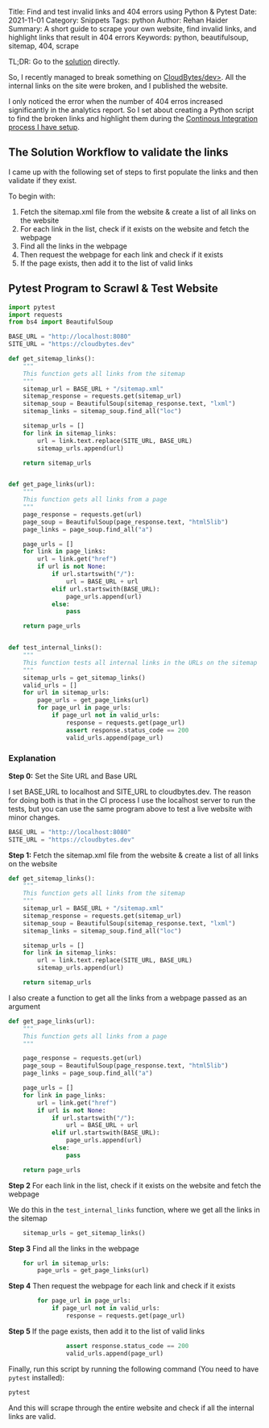 Title: Find and test invalid links and 404 errors using Python & Pytest
Date: 2021-11-01
Category: Snippets
Tags: python
Author: Rehan Haider
Summary: A short guide to scrape your own website, find invalid links, and highlight links that result in 404 errors
Keywords: python, beautifulsoup, sitemap, 404, scrape


TL;DR: Go to the [solution](#the-solution-workflow-to-validate-the-links) directly.

So, I recently managed to break something on [CloudBytes/dev>](https://cloudbytes.dev). All the internal links on the site were broken, and I published the website. 

I only noticed the error when the number of 404 erros increased significantly in the analytics report. So I set about creating a Python script to find the broken links and highlight them during the [Continous Integration process I have setup]({filename}99999971-building-cicd-pipelines-with-github-actions.md). 

## The Solution Workflow to validate the links

I came up with the following set of steps to first populate the links and then validate if they exist. 

To begin with: 

1. Fetch the sitemap.xml file from the website & create a list of all links on the website
2. For each link in the list, check if it exists on the website and fetch the webpage
3. Find all the links in the webpage
4. Then request the webpage for each link and check if it exists
5. If the page exists, then add it to the list of valid links


## Pytest Program to Scrawl & Test Website

```python
import pytest
import requests
from bs4 import BeautifulSoup

BASE_URL = "http://localhost:8080"
SITE_URL = "https://cloudbytes.dev"

def get_sitemap_links():
    """
    This function gets all links from the sitemap
    """
    sitemap_url = BASE_URL + "/sitemap.xml"
    sitemap_response = requests.get(sitemap_url)
    sitemap_soup = BeautifulSoup(sitemap_response.text, "lxml")
    sitemap_links = sitemap_soup.find_all("loc")

    sitemap_urls = []
    for link in sitemap_links:
        url = link.text.replace(SITE_URL, BASE_URL)
        sitemap_urls.append(url)

    return sitemap_urls


def get_page_links(url):
    """
    This function gets all links from a page
    """
    page_response = requests.get(url)
    page_soup = BeautifulSoup(page_response.text, "html5lib")
    page_links = page_soup.find_all("a")

    page_urls = []
    for link in page_links:
        url = link.get("href")
        if url is not None:
            if url.startswith("/"):
                url = BASE_URL + url
            elif url.startswith(BASE_URL):
                page_urls.append(url)
            else:
                pass

    return page_urls


def test_internal_links():
    """
    This function tests all internal links in the URLs on the sitemap
    """
    sitemap_urls = get_sitemap_links()
    valid_urls = []
    for url in sitemap_urls:
        page_urls = get_page_links(url)
        for page_url in page_urls:
            if page_url not in valid_urls:
                response = requests.get(page_url)
                assert response.status_code == 200
                valid_urls.append(page_url)
```

### Explanation

**Step 0:** Set the Site URL and Base URL

I set BASE_URL to localhost and SITE_URL to cloudbytes.dev. The reason for doing both is that in the CI process I use the localhost server to run the tests, but you can use the same program above to test a live website with minor changes.

```python
BASE_URL = "http://localhost:8080"
SITE_URL = "https://cloudbytes.dev"
```

**Step 1:** Fetch the sitemap.xml file from the website & create a list of all links on the website

```python
def get_sitemap_links():
    """
    This function gets all links from the sitemap
    """
    sitemap_url = BASE_URL + "/sitemap.xml"
    sitemap_response = requests.get(sitemap_url)
    sitemap_soup = BeautifulSoup(sitemap_response.text, "lxml")
    sitemap_links = sitemap_soup.find_all("loc")

    sitemap_urls = []
    for link in sitemap_links:
        url = link.text.replace(SITE_URL, BASE_URL)
        sitemap_urls.append(url)

    return sitemap_urls
```

I also create a function to get all the links from a webpage passed as an argument
```python
def get_page_links(url):
    """
    This function gets all links from a page
    """

    page_response = requests.get(url)
    page_soup = BeautifulSoup(page_response.text, "html5lib")
    page_links = page_soup.find_all("a")

    page_urls = []
    for link in page_links:
        url = link.get("href")
        if url is not None:
            if url.startswith("/"):
                url = BASE_URL + url
            elif url.startswith(BASE_URL):
                page_urls.append(url)
            else:
                pass

    return page_urls
```

**Step 2** For each link in the list, check if it exists on the website and fetch the webpage

We do this in the `test_internal_links` function, where we get all the links in the sitemap

```python
    sitemap_urls = get_sitemap_links()
```

**Step 3** Find all the links in the webpage
```python
    for url in sitemap_urls:
        page_urls = get_page_links(url)
```

**Step 4** Then request the webpage for each link and check if it exists
```python
        for page_url in page_urls:
            if page_url not in valid_urls:
                response = requests.get(page_url)
```

**Step 5** If the page exists, then add it to the list of valid links
```python
                assert response.status_code == 200
                valid_urls.append(page_url)
```

Finally, run this script by running the following command (You need to have `pytest` installed):

```bash
pytest
```

And this will scrape through the entire website and check if all the internal links are valid.